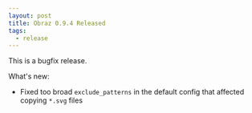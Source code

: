 ```yaml
---
layout: post
title: Obraz 0.9.4 Released
tags:
  - release
---
```


This is a bugfix release.

What's new:

* Fixed too broad `exclude_patterns` in the default config that affected copying
  `*.svg` files
